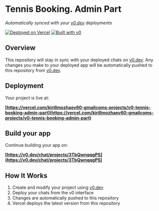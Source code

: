 # Tennis Booking. Admin Part

*Automatically synced with your [v0.dev](https://v0.dev) deployments*

[![Deployed on Vercel](https://img.shields.io/badge/Deployed%20on-Vercel-black?style=for-the-badge&logo=vercel)](https://vercel.com/kirillmozhaev60-gmailcoms-projects/v0-tennis-booking-admin-part)
[![Built with v0](https://img.shields.io/badge/Built%20with-v0.dev-black?style=for-the-badge)](https://v0.dev/chat/projects/3TbQwnqqgPS)

## Overview

This repository will stay in sync with your deployed chats on [v0.dev](https://v0.dev).
Any changes you make to your deployed app will be automatically pushed to this repository from [v0.dev](https://v0.dev).

## Deployment

Your project is live at:

**[https://vercel.com/kirillmozhaev60-gmailcoms-projects/v0-tennis-booking-admin-part](https://vercel.com/kirillmozhaev60-gmailcoms-projects/v0-tennis-booking-admin-part)**

## Build your app

Continue building your app on:

**[https://v0.dev/chat/projects/3TbQwnqqgPS](https://v0.dev/chat/projects/3TbQwnqqgPS)**

## How It Works

1. Create and modify your project using [v0.dev](https://v0.dev)
2. Deploy your chats from the v0 interface
3. Changes are automatically pushed to this repository
4. Vercel deploys the latest version from this repository